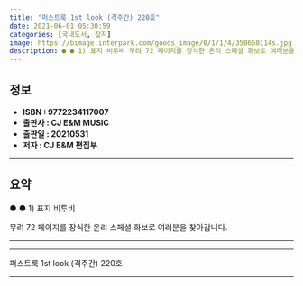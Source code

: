 ```yaml
---
title: "퍼스트룩 1st look (격주간) 220호"
date: 2021-06-01 05:30:59
categories: [국내도서, 잡지]
image: https://bimage.interpark.com/goods_image/0/1/1/4/350650114s.jpg
description: ● ● 1) 표지 비투비 무려 72 페이지를 장식한 온리 스페셜 화보로 여러분을 찾아갑니다.
---
```


## **정보**

- **ISBN : 9772234117007**
- **출판사 : CJ E&M MUSIC**
- **출판일 : 20210531**
- **저자 : CJ E&M 편집부**

------



## **요약**

●  ●  1) 표지 비투비

무려 72 페이지를 장식한  온리  스페셜 화보로 여러분을 찾아갑니다.

------



------


퍼스트룩 1st look (격주간) 220호 

------


